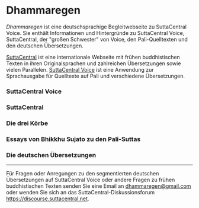 # Dhammaregen
*Dhammaregen* ist eine deutschsprachige Begleitwebseite zu SuttaCentral Voice. Sie enthält Informationen und Hintergründe zu SuttaCentral Voice, SuttaCentral, der "großen Schwester" von Voice, den Pali-Quelltexten und den deutschen Übersetzungen.

[SuttaCentral](https://suttacentral.net/) ist eine internationale Webseite mit frühen buddhistischen Texten in ihren Originalsprachen und zahlreichen Übersetzungen sowie vielen Parallelen. [SuttaCentral Voice](https://voice.suttacentral.net/scv/index.html#/sutta) ist eine Anwendung zur Sprachausgabe für Quelltexte auf Pali und verschiedene Übersetzungen.

### SuttaCentral Voice
### SuttaCentral
### Die drei Körbe
### Essays von Bhikkhu Sujato zu den Pali-Suttas
### Die deutschen Übersetzungen

---
Für Fragen oder Anregungen zu den segmentierten deutschen Übersetzungen auf SuttaCentral Voice oder andere Fragen zu frühen buddhistischen Texten senden Sie eine Email an dhammaregen@gmail.com oder wenden Sie sich an das SuttaCentral-Diskussionsforum https://discourse.suttacentral.net.
